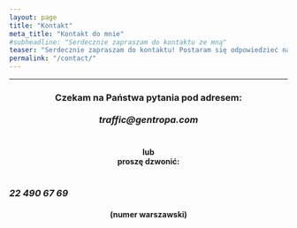 ```yaml
---
layout: page
title: "Kontakt"
meta_title: "Kontakt do mnie"
#subheadline: "Serdecznie zapraszam do kontaktu ze mną"
teaser: "Serdecznie zapraszam do kontaktu! Postaram się odpowiedzieć na wszystkie pytania."
permalink: "/contact/"
---
```

<hr>

<h3>
<center>
Czekam na Państwa pytania pod adresem:<br><br>
<i>traffic@gentropa.com</i><br><br>
</center></h3>
<h4><center>
lub<br>
proszę dzwonić:<br><br>
</center></h4>
<h3>
<i>22 490 67 69</i>
</center></h3>
<h4><center>(numer warszawski)</center></h4>
